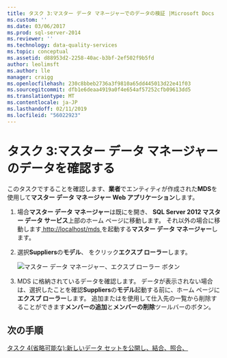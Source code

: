```yaml
---
title: タスク 3:マスター データ マネージャーでのデータの検証 |Microsoft Docs
ms.custom: ''
ms.date: 03/06/2017
ms.prod: sql-server-2014
ms.reviewer: ''
ms.technology: data-quality-services
ms.topic: conceptual
ms.assetid: d88953d2-2258-40ac-b3bf-2ef502f9b5fd
author: leolimsft
ms.author: lle
manager: craigg
ms.openlocfilehash: 230c8bbeb2736a3f9810a65dd445013d22e41f03
ms.sourcegitcommit: dfb1e6deaa4919a0f4e654af57252cfb09613dd5
ms.translationtype: MT
ms.contentlocale: ja-JP
ms.lasthandoff: 02/11/2019
ms.locfileid: "56022923"
---
```

# <a name="task-3-verifying-the-data-in-master-data-manager"></a>タスク 3:マスター データ マネージャーのデータを確認する
  このタスクですることを確認します、**業者**でエンティティが作成された**MDS**を使用して**マスター データ マネージャー Web アプリケーション**します。  
  
1.  場合**マスター データ マネージャー**は既にを開き、 **SQL Server 2012 マスター データ サービス**上部のホーム ページに移動します。 それ以外の場合に移動します[ http://localhost/mds ](http://localhost/mds)を起動する**マスター データ マネージャー**します。  
  
2.  選択**Suppliers**の**モデル**、 をクリック**エクスプ ローラー**します。  
  
     ![マスター データ マネージャー、エクスプ ローラー ボタン](../../2014/tutorials/media/et-verifyingthedatainmasterdatamanager.jpg "マスター データ マネージャー、エクスプ ローラー ボタン")  
  
3.  MDS に格納されているデータを確認します。 データが表示されない場合は、選択したことを確認**Suppliers**の**モデル**起動する前に、ホーム ページに**エクスプ ローラー**します。 追加またはを使用して仕入先の一覧から削除することができます**メンバーの追加**と**メンバーの削除**ツールバーのボタン。  
  
## <a name="next-step"></a>次の手順  
 [タスク 4&#40;省略可能な&#41;:新しいデータ セットを公開し、結合、照合、](../../2014/tutorials/task-4-optional-combining-matching-and-publishing-new-set-of-data.md)  
  
  
